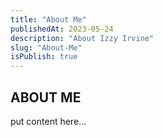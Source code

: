 ```yaml
---
title: "About Me"
publishedAt: 2023-05-24
description: "About Izzy Irvine"
slug: "About-Me"
isPublish: true
---
```


## ABOUT ME
put content here...

